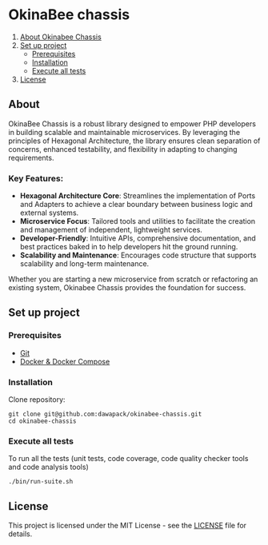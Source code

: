 # OkinaBee chassis

1. [About Okinabee Chassis](#about-project)
1. [Set up project](#set-up-project)
    * [Prerequisites](#prerequisites)
    * [Installation](#installation)
    * [Execute all tests](#execute-all-tests)
1. [License](#license)

## About
OkinaBee Chassis is a robust library designed to empower PHP developers in building scalable and maintainable
microservices. By leveraging the principles of Hexagonal Architecture, the library ensures clean separation of concerns,
enhanced testability, and flexibility in adapting to changing requirements.

### Key Features:

- **Hexagonal Architecture Core**: Streamlines the implementation of Ports and Adapters to achieve a clear boundary
between business logic and external systems.
- **Microservice Focus**: Tailored tools and utilities to facilitate the creation and management of independent,
lightweight services.
- **Developer-Friendly**: Intuitive APIs, comprehensive documentation, and best practices baked in to help developers
hit the ground running.
- **Scalability and Maintenance**: Encourages code structure that supports scalability and long-term maintenance.

Whether you are starting a new microservice from scratch or refactoring an existing system, Okinabee Chassis provides
the foundation for success.

## Set up project

### Prerequisites
- [Git](https://git-scm.com/downloads)
- [Docker & Docker Compose](https://docs.docker.com/compose/install/)

### Installation

Clone repository:

    git clone git@github.com:dawapack/okinabee-chassis.git
    cd okinabee-chassis

### Execute all tests

To run all the tests (unit tests, code coverage, code quality checker tools and code analysis tools)

    ./bin/run-suite.sh

## License
This project is licensed under the MIT License - see the [LICENSE](LICENSE) file for details.